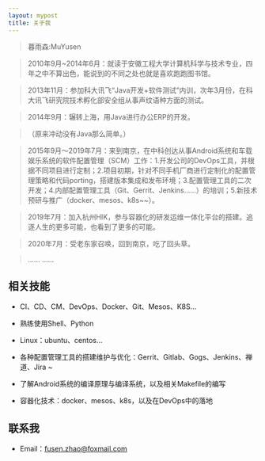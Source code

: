 ```yaml
---
layout: mypost
title: 关于我
---
```


> 暮雨森:MuYusen

> 2010年9月~2014年6月：就读于安徽工程大学计算机科学与技术专业，四年之中不算出色，能说到的不同之处也就是喜欢跑跑图书馆。

> 2013年11月：参加科大讯飞“Java开发+软件测试”内训，次年3月份，在科大讯飞研究院技术孵化部安全组从事声纹语种方面的测试。

> 2014年9月：辗转上海，用Java进行办公ERP的开发。

> （原来冲动没有Java那么简单。）

> 2015年9月～2019年7月：来到南京，在中科创达从事Android系统和车载娱乐系统的软件配置管理（SCM）工作：1.开发公司的DevOps工具，并根据不同项目进行定制；2.项目初期，针对不同手机厂商进行定制化的配置管理策略和代码porting，搭建版本集成和发布环境；3.配置管理工具的二次开发；4.内部配置管理工具（Git、Gerrit、Jenkins……）的培训；5.新技术预研与推广（docker、mesos、k8s~~）。

> 2019年7月：加入杭州HIK，参与容器化的研发运维一体化平台的搭建。追逐人生的更多可能，也看到了更多的可能。

> 2020年7月：受老东家召唤，回到南京，吃了回头草。

> …… ……

## 相关技能

- CI、CD、CM、DevOps、Docker、Git、Mesos、K8S…

- 熟练使用Shell、Python

- Linux：ubuntu、centos…

- 各种配置管理工具的搭建维护与优化：Gerrit、Gitlab、Gogs、Jenkins、禅道、Jira ~

- 了解Android系统的编译原理与编译系统，以及相关Makefile的编写

- 容器化技术：docker、mesos、k8s，以及在DevOps中的落地

## 联系我

+ Email：fusen.zhao@foxmail.com
